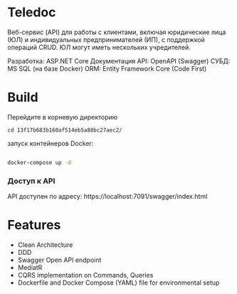 # Teledoc
Веб-сервис (API) для работы с клиентами, включая юридические лица (ЮЛ) и индивидуальных предпринимателей (ИП), с поддержкой операций CRUD. ЮЛ могут иметь нескольких учредителей.

Разработка: ASP.NET Core
Документация API: OpenAPI (Swagger)
СУБД: MS SQL (на базе Docker)
ORM: Entity Framework Core (Code First)


# Build 

Перейдите в корневую директорию 

```
cd 13f17b683b160af514eb5a88bc27aec2/
```

запуск контейнеров Docker:

```bash

docker-compose up -d 

```

### Доступ к API

API доступен по адресу: https://localhost:7091/swagger/index.html

# Features

- Clean Architecture 
- DDD
- Swagger Open API endpoint
- MediatR
- CQRS implementation on Commands, Queries
- Dockerfile and Docker Compose (YAML) file for environmental setup
